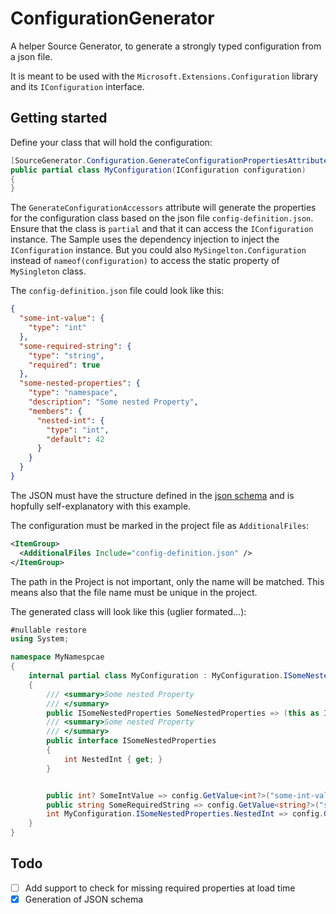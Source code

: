 

# ConfigurationGenerator

A helper Source Generator, to generate a strongly typed configuration from a json file.

It is meant to be used with the `Microsoft.Extensions.Configuration` library and its `IConfiguration` interface.

## Getting started

Define your class that will hold the configuration:
```csharp
[SourceGenerator.Configuration.GenerateConfigurationPropertiesAttribute("config-definition.json", nameof(configuration))]
public partial class MyConfiguration(IConfiguration configuration)
{
}
```

The `GenerateConfigurationAccessors` attribute will generate the properties for the configuration class based on the json file `config-definition.json`.
Ensure that the class is `partial` and that it can access the `IConfiguration` instance. The Sample uses the dependency injection to inject the `IConfiguration` instance.
But you could also `MySingelton.Configuration` instead of `nameof(configuration)` to access the static property of `MySingleton` class.

The `config-definition.json` file could look like this:
```json
{
  "some-int-value": {
    "type": "int"
  },
  "some-required-string": {
    "type": "string",
    "required": true
  },
  "some-nested-properties": {
    "type": "namespace",
    "description": "Some nested Property",
    "members": {
      "nested-int": {
        "type": "int",
        "default": 42
      }
    }
  }
}
```

The JSON must have the structure defined in the [json schema](ConfigurationGenerator/configurationDefinition.schema.json) and is hopfully self-explanatory with this example.

The configuration must be marked in the project file as `AdditionalFiles`:
```xml
<ItemGroup>
  <AdditionalFiles Include="config-definition.json" />
</ItemGroup>
```

The path in the Project is not important, only the name will be matched. This means also that the file name must be unique in the project.

The generated class will look like this (uglier formated…):
```csharp
#nullable restore
using System;

namespace MyNamespcae
{
    internal partial class MyConfiguration : MyConfiguration.ISomeNestedProperties
    {
        /// <summary>Some nested Property
        /// </summary>
        public ISomeNestedProperties SomeNestedProperties => (this as ISomeNestedProperties)!;
        /// <summary>Some nested Property
        /// </summary>
        public interface ISomeNestedProperties
        {
            int NestedInt { get; }
        }


        public int? SomeIntValue => config.GetValue<int?>("some-int-value");
        public string SomeRequiredString => config.GetValue<string?>("some-required-string") ?? throw new global::SourceGenerator.Configuration.MissingConfigurationException(":some-required-string");
        int MyConfiguration.ISomeNestedProperties.NestedInt => config.GetValue<int?>("some-nested-properties:nested-int") ?? 42;
    }
}
```

## Todo

- [ ] Add support to check for missing required properties at load time
- [x] Generation of JSON schema
